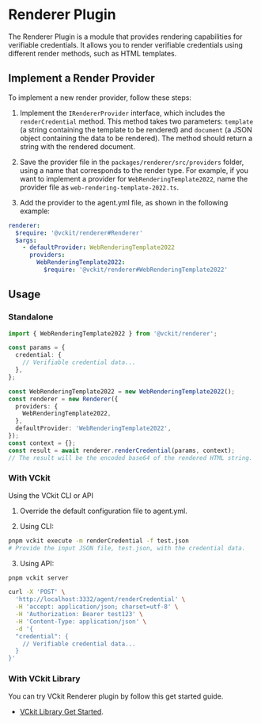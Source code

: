 # Renderer Plugin

The Renderer Plugin is a module that provides rendering capabilities for verifiable credentials. It allows you to render verifiable credentials using different render methods, such as HTML templates.

## Implement a Render Provider

To implement a new render provider, follow these steps:

1. Implement the `IRendererProvider` interface, which includes the `renderCredential` method. This method takes two parameters: `template` (a string containing the template to be rendered) and `document` (a JSON object containing the data to be rendered). The method should return a string with the rendered document.

2. Save the provider file in the `packages/renderer/src/providers` folder, using a name that corresponds to the render type. For example, if you want to implement a provider for `WebRenderingTemplate2022`, name the provider file as `web-rendering-template-2022.ts`.

3. Add the provider to the agent.yml file, as shown in the following example:

```yaml
renderer:
  $require: '@vckit/renderer#Renderer'
  $args:
    - defaultProvider: WebRenderingTemplate2022
      providers:
        WebRenderingTemplate2022:
          $require: '@vckit/renderer#WebRenderingTemplate2022'
```

## Usage

### Standalone

```typescript
import { WebRenderingTemplate2022 } from '@vckit/renderer';

const params = {
  credential: {
    // Verifiable credential data...
  },
};

const WebRenderingTemplate2022 = new WebRenderingTemplate2022();
const renderer = new Renderer({
  providers: {
    WebRenderingTemplate2022,
  },
  defaultProvider: 'WebRenderingTemplate2022',
});
const context = {};
const result = await renderer.renderCredential(params, context);
// The result will be the encoded base64 of the rendered HTML string.
```

### With VCkit

Using the VCkit CLI or API

1. Override the default configuration file to agent.yml.

2. Using CLI:

```bash
pnpm vckit execute -m renderCredential -f test.json
# Provide the input JSON file, test.json, with the credential data.
```

3. Using API:

```bash
pnpm vckit server
```

```bash
curl -X 'POST' \
  'http://localhost:3332/agent/renderCredential' \
  -H 'accept: application/json; charset=utf-8' \
  -H 'Authorization: Bearer test123' \
  -H 'Content-Type: application/json' \
  -d '{
  "credential": {
    // Verifiable credential data...
  }
}'
```

### With VCkit Library

You can try VCkit Renderer plugin by follow this get started guide.
* [VCkit Library Get Started](/docs/get-started/library-get-started/installation).
